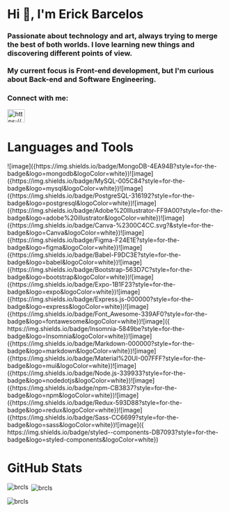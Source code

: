 <h1 align="left">Hi 👋, I'm Erick Barcelos</h1>
<h3 align="left">Passionate about technology and art, always trying to merge the best of both worlds. I love learning new things and discovering different points of view.<br><br>My current focus is Front-end development, but I'm curious about Back-end and Software Engineering.</h3>


<h3 align="left">Connect with me:</h3>
<p align="left">
<a href="https://linkedin.com/in/https://www.linkedin.com/in/brcls/" target="blank"><img align="center" src="https://raw.githubusercontent.com/rahuldkjain/github-profile-readme-generator/master/src/images/icons/Social/linked-in-alt.svg" alt="https://www.linkedin.com/in/brcls/" height="30" width="40" /></a>
</p>


<h1 align="left">Languages and Tools</h3>
![image]({https://img.shields.io/badge/MongoDB-4EA94B?style=for-the-badge&logo=mongodb&logoColor=white})![image]({https://img.shields.io/badge/MySQL-005C84?style=for-the-badge&logo=mysql&logoColor=white})![image]({https://img.shields.io/badge/PostgreSQL-316192?style=for-the-badge&logo=postgresql&logoColor=white})![image]({https://img.shields.io/badge/Adobe%20Illustrator-FF9A00?style=for-the-badge&logo=adobe%20illustrator&logoColor=white})![image]({https://img.shields.io/badge/Canva-%2300C4CC.svg?&style=for-the-badge&logo=Canva&logoColor=white})![image]({https://img.shields.io/badge/Figma-F24E1E?style=for-the-badge&logo=figma&logoColor=white})![image]({https://img.shields.io/badge/Babel-F9DC3E?style=for-the-badge&logo=babel&logoColor=white})![image]({https://img.shields.io/badge/Bootstrap-563D7C?style=for-the-badge&logo=bootstrap&logoColor=white})![image]({https://img.shields.io/badge/Expo-1B1F23?style=for-the-badge&logo=expo&logoColor=white})![image]({https://img.shields.io/badge/Express.js-000000?style=for-the-badge&logo=express&logoColor=white})![image]({https://img.shields.io/badge/Font_Awesome-339AF0?style=for-the-badge&logo=fontawesome&logoColor=white})![image]({	https://img.shields.io/badge/Insomnia-5849be?style=for-the-badge&logo=Insomnia&logoColor=white})![image]({https://img.shields.io/badge/Markdown-000000?style=for-the-badge&logo=markdown&logoColor=white})![image]({https://img.shields.io/badge/Material%20UI-007FFF?style=for-the-badge&logo=mui&logoColor=white})![image]({https://img.shields.io/badge/Node.js-339933?style=for-the-badge&logo=nodedotjs&logoColor=white})![image]({https://img.shields.io/badge/npm-CB3837?style=for-the-badge&logo=npm&logoColor=white})![image]({https://img.shields.io/badge/Redux-593D88?style=for-the-badge&logo=redux&logoColor=white})![image]({https://img.shields.io/badge/Sass-CC6699?style=for-the-badge&logo=sass&logoColor=white})![image]({	https://img.shields.io/badge/styled--components-DB7093?style=for-the-badge&logo=styled-components&logoColor=white})

<h1 align="left">GitHub Stats</h3>
<p><img align="left" src="https://github-readme-stats.vercel.app/api/top-langs?username=brcls&show_icons=true&theme=dracula&locale=en&layout=compact" alt="brcls" /></p>


<p>&nbsp;<img align="center" src="https://github-readme-stats.vercel.app/api?username=brcls&show_icons=true&theme=dracula&locale=en" alt="brcls" /></p>


<p><img align="center" src="https://github-readme-streak-stats.herokuapp.com/?user=brcls&theme=dark" alt="brcls" /></p>

